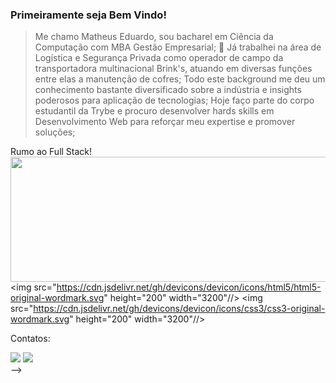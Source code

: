 ### Primeiramente seja Bem Vindo!

> Me chamo Matheus Eduardo, sou bacharel em Ciência da Computação com MBA Gestão Empresarial; 🤙
> Já trabalhei na área de Logística e Segurança Privada como operador de campo da transportadora multinacional Brink's, atuando em diversas funções entre elas a manutenção de cofres;
> Todo este background me deu um conhecimento bastante diversificado sobre a indústria e insights poderosos para aplicação de tecnologias;
> Hoje faço parte do corpo estudantil da Trybe e procuro desenvolver hards skills em Desenvolvimento Web para reforçar meu expertise e promover soluções;

Rumo ao Full Stack!
<img src="https://cdn.jsdelivr.net/gh/devicons/devicon/icons/javascript/javascript-plain.svg" height="200" width="3200"/>      
<img src="https://cdn.jsdelivr.net/gh/devicons/devicon/icons/html5/html5-original-wordmark.svg" height="200" width="3200"//>
<img src="https://cdn.jsdelivr.net/gh/devicons/devicon/icons/css3/css3-original-wordmark.svg" height="200" width="3200"//>

Contatos:
<div>
<a href = "matheuseduardo.jp@gmail.com"><img src="https://img.shields.io/badge/Gmail-D14836?style=for-the-badge&logo=gmail&logoColor=white" target="_blank"></a>
<a href="https://www.linkedin.com/in/matheus-azevedo-b06289221/" target="_blank"><img src="https://img.shields.io/badge/-LinkedIn-%230077B5?style=for-the-badge&logo=linkedin&logoColor=white" target="_blank"></a>   
</div>
-->
